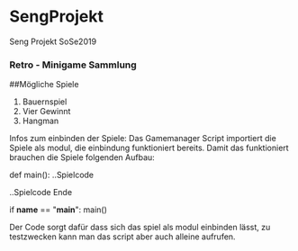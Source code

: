 # SengProjekt
Seng Projekt SoSe2019

### Retro - Minigame Sammlung

##Mögliche Spiele
1. Bauernspiel
2. Vier Gewinnt
3. Hangman


Infos zum einbinden der Spiele:
Das Gamemanager Script importiert die Spiele als modul, die einbindung funktioniert bereits. Damit das funktioniert brauchen die Spiele folgenden Aufbau:

def main():
..Spielcode


..Spielcode Ende

if __name__ == "__main__":
  main()

Der Code sorgt dafür dass sich das spiel als modul einbinden lässt, zu testzwecken kann man das script aber auch alleine aufrufen.
